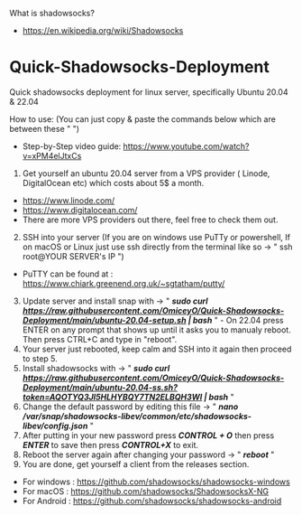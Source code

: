 What is shadowsocks? 
- https://en.wikipedia.org/wiki/Shadowsocks


# Quick-Shadowsocks-Deployment
Quick shadowsocks deployment for linux server, specifically Ubuntu 20.04 & 22.04

How to use: 
(You can just copy & paste the commands below which are between these " ")
- Step-by-Step video guide: https://www.youtube.com/watch?v=xPM4elJtxCs

1) Get yourself an ubuntu 20.04 server from a VPS provider ( Linode, DigitalOcean etc) which costs about 5$ a month.
- https://www.linode.com/ 
- https://www.digitalocean.com/
- There are more VPS providers out there, feel free to check them out.
2) SSH into your server (If you are on windows use PuTTy or powershell, If on macOS or Linux just use ssh directly from the terminal like so -> " ssh root@YOUR SERVER's IP ")
- PuTTY can be found at : https://www.chiark.greenend.org.uk/~sgtatham/putty/
3) Update server and install snap with -> " ***sudo curl https://raw.githubusercontent.com/OmiceyO/Quick-Shadowsocks-Deployment/main/ubuntu-20.04-setup.sh | bash*** " - On 22.04 press ENTER on any prompt that shows up until it asks you to manualy reboot. Then press CTRL+C and type in "reboot".
4) Your server just rebooted, keep calm and SSH into it again then proceed to step 5.
5) Install shadowsocks with -> " ***sudo curl https://raw.githubusercontent.com/OmiceyO/Quick-Shadowsocks-Deployment/main/ubuntu-20.04-ss.sh?token=AQOTYQ3JI5HLHYBQY7TN2ELBQH3WI | bash*** "
6) Change the default password by editing this file -> " ***nano /var/snap/shadowsocks-libev/common/etc/shadowsocks-libev/config.json*** "
7) After putting in your new password press ***CONTROL + O*** then press ***ENTER*** to save then press ***CONTROL+X*** to exit.
8) Reboot the server again after changing your password -> " ***reboot*** "
9) You are done, get yourself a client from the releases section.
- For windows : https://github.com/shadowsocks/shadowsocks-windows
- For macOS : https://github.com/shadowsocks/ShadowsocksX-NG
- For Android : https://github.com/shadowsocks/shadowsocks-android
